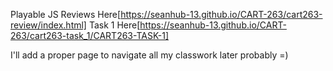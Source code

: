 Playable JS Reviews Here[https://seanhub-13.github.io/CART-263/cart263-review/index.html]
Task 1 Here[https://seanhub-13.github.io/CART-263/cart263-task_1/CART263-TASK-1]

I'll add a proper page to navigate all my classwork later probably =)
